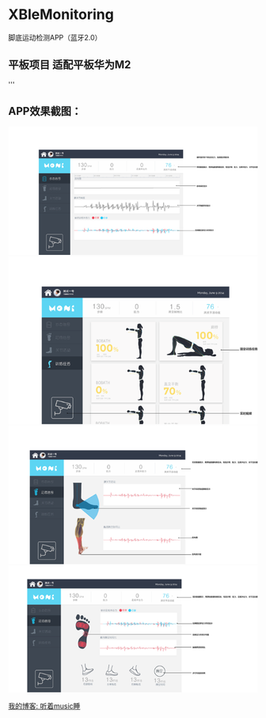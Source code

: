 # XBleMonitoring

脚底运动检测APP（蓝牙2.0）


 ## 平板项目  适配平板华为M2
 '''

 ## APP效果截图：
 ![image](https://github.com/BestCoderXQX/XBleMonitoring/raw/master/screenshots/aa.png)
 ![image](https://github.com/BestCoderXQX/XBleMonitoring/raw/master/screenshots/bb.png)
 ![image](https://github.com/BestCoderXQX/XBleMonitoring/raw/master/screenshots/cc.png)
 ![image](https://github.com/BestCoderXQX/XBleMonitoring/raw/master/screenshots/dd.png)

 
 [我的博客: 听着music睡](http://www.cnblogs.com/xqxacm/)
